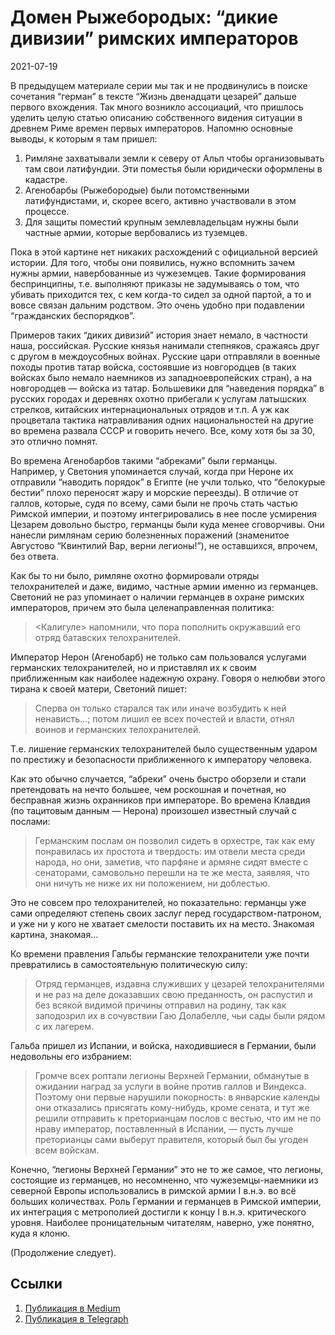 # Домен Рыжебородых: “дикие дивизии” римских императоров


<p class="text-end time-holder"><time>2021-07-19</time></p>





В предыдущем материале серии мы так и не продвинулись в поиске
сочетания “герман” в тексте “Жизнь двенадцати цезарей” дальше первого
вхождения. Так много возникло ассоциаций, что пришлось уделить целую
статью описанию собственного видения ситуации в древнем Риме времен
первых императоров. Напомню основные выводы, к которым я там пришел:

1. Римляне захватывали земли к северу от Альп чтобы организовывать там
       свои латифундии. Эти поместья были юридически оформлены в кадастре.
2. Агенобарбы (Рыжебородые) были потомственными латифундистами, и,
       скорее всего, активно участвовали в этом процессе.
3. Для защиты поместий крупным землевладельцам нужны были частные
       армии, которые вербовались из туземцев.

Пока в этой картине нет никаких расхождений с официальной версией
истории. Для того, чтобы они появились, нужно вспомнить зачем нужны
армии, навербованные из чужеземцев. Такие формирования беспринципны,
т.е. выполняют приказы не задумываясь о том, что убивать приходится
тех, с кем когда-то сидел за одной партой, а то и вовсе связан дальним
родством. Это очень удобно при подавлении “гражданских беспорядков”.

Примеров таких “диких дивизий” история знает немало, в частности наша,
российская. Русские князья нанимали степняков, сражаясь друг с другом в
междоусобных войнах. Русские цари отправляли в военные походы против
татар войска, состоявшие из новгородцев (в таких войсках было немало
наемников из западноевропейских стран), а на новгородцев — войска из
татар. Большевики для “наведения порядка” в русских городах и деревнях
охотно прибегали к услугам латышских стрелков, китайских
интернациональных отрядов и т.п. А уж как процветала тактика
натравливания одних национальностей на другие во времена развала СССР и
говорить нечего. Все, кому хотя бы за 30, это отлично помнят.

Во времена Агенобарбов такими “абреками” были германцы. Например, у
Светония упоминается случай, когда при Нероне их отправили “наводить
порядок” в Египте (не учли только, что “белокурые бестии” плохо
переносят жару и морские переезды). В отличие от галлов, которые, судя
по всему, сами были не прочь стать частью Римской империи, и поэтому
интегрировались в нее после усмирения Цезарем довольно быстро, германцы
были куда менее сговорчивы. Они нанесли римлянам серию болезненных
поражений (знаменитое Августово “Квинтилий Вар, верни легионы!”), не
оставшихся, впрочем, без ответа.

Как бы то ни было, римляне охотно формировали отряды телохранителей и
даже, видимо, частные армии именно из германцев. Светоний не раз
упоминает о наличии германцев в охране римских императоров, причем это
была целенаправленная политика:

> <Калигуле> напомнили, что пора пополнить окружавший его отряд
> батавских телохранителей.

Император Нерон (Агенобарб) не только сам пользовался услугами
германских телохранителей, но и приставлял их к своим приближенным как
наиболее надежную охрану. Говоря о нелюбви этого тирана к своей матери,
Светоний пишет:

> Сперва он только старался так или иначе возбудить к ней ненависть…;
> потом лишил ее всех почестей и власти, отнял воинов и германских
> телохранителей.

Т.е. лишение германских телохранителей было существенным ударом по
престижу и безопасности приближенного к императору человека.

Как это обычно случается, “абреки” очень быстро оборзели и стали
претендовать на нечто большее, чем роскошная и почетная, но бесправная
жизнь охранников при императоре. Во времена Клавдия (по тацитовым
данным — Нерона) произошел известный случай с послами:

> Германским послам он позволил сидеть в орхестре, так как ему
> понравилась их простота и твердость: им отвели места среди народа,
> но они, заметив, что парфяне и армяне сидят вместе с сенаторами,
> самовольно перешли на те же места, заявляя, что они ничуть не ниже
> их ни положением, ни доблестью.

Это не совсем про телохранителей, но показательно: германцы уже сами
определяют степень своих заслуг перед государством-патроном, и уже ни у
кого не хватает смелости поставить их на место. Знакомая картина,
знакомая…

Ко времени правления Гальбы германские телохранители уже почти
превратились в самостоятельную политическую силу:

> Отряд германцев, издавна служивших у цезарей телохранителями и не
> раз на деле доказавших свою преданность, он распустил и без всякой
> видимой причины отправил на родину, так как заподозрил их в
> сочувствии Гаю Долабелле, чьи сады были рядом с их лагерем.

Гальба пришел из Испании, и войска, находившиеся в Германии, были
недовольны его избранием:

> Громче всех роптали легионы Верхней Германии, обманутые в ожидании
> наград за услуги в войне против галлов и Виндекса. Поэтому они
> первые нарушили покорность: в январские календы они отказались
> присягать кому-нибудь, кроме сената, и тут же решили отправить к
> преторианцам послов с вестью, что им не по нраву император,
> поставленный в Испании, — пусть лучше преторианцы сами выберут
> правителя, который был бы угоден всем войскам.

Конечно, “легионы Верхней Германии” это не то же самое, что легионы,
состоящие из германцев, но несомненно, что чужеземцы-наемники из
северной Европы использовались в римской армии I в.н.э. во всё больших
количествах. Роль Германии и германцев в Римской империи, их интеграция
с метрополией достигли к концу I в.н.э. критического уровня. Наиболее
проницательным читателям, наверно, уже понятно, куда я клоню.

(Продолжение следует).




## Ссылки

1. [Публикация в Medium](https://yababay.medium.com/домен-рыжебородых-дикие-дивизии-римских-императоров-26bd64e1fa1a)
1. [Публикация в Telegraph](https://telegra.ph/Domen-Ryzheborodyh-dikie-divizii-rimskih-imperatorov-07-19)

